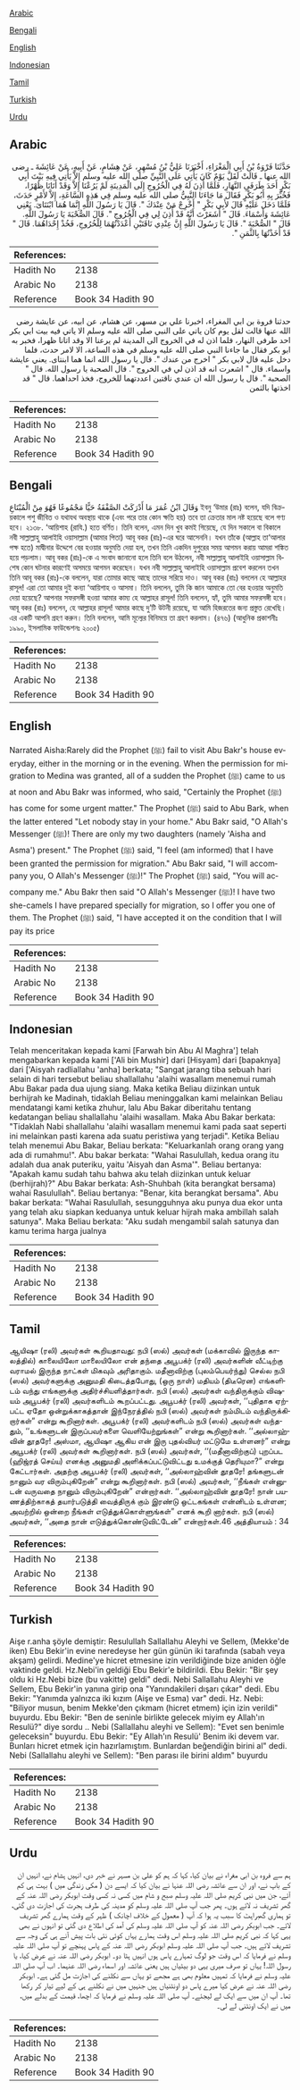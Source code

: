 [Arabic](#arabic)

[Bengali](#bengali)

[English](#english)

[Indonesian](#indonesian)

[Tamil](#tamil)

[Turkish](#turkish)

[Urdu](#urdu)

## Arabic


<div dir="rtl" lang="ar" style={{fontSize:'larger',backgroundColor:'#f8f9fa',padding:20}}>
حَدَّثَنَا فَرْوَةُ بْنُ أَبِي الْمَغْرَاءِ، أَخْبَرَنَا عَلِيُّ بْنُ مُسْهِرٍ، عَنْ هِشَامٍ، عَنْ أَبِيهِ، عَنْ عَائِشَةَ ـ رضى الله عنها ـ قَالَتْ لَقَلَّ يَوْمٌ كَانَ يَأْتِي عَلَى النَّبِيِّ صلى الله عليه وسلم إِلاَّ يَأْتِي فِيهِ بَيْتَ أَبِي بَكْرٍ أَحَدَ طَرَفَىِ النَّهَارِ، فَلَمَّا أُذِنَ لَهُ فِي الْخُرُوجِ إِلَى الْمَدِينَةِ لَمْ يَرُعْنَا إِلاَّ وَقَدْ أَتَانَا ظُهْرًا، فَخُبِّرَ بِهِ أَبُو بَكْرٍ فَقَالَ مَا جَاءَنَا النَّبِيُّ صلى الله عليه وسلم فِي هَذِهِ السَّاعَةِ، إِلاَّ لأَمْرٍ حَدَثَ، فَلَمَّا دَخَلَ عَلَيْهِ قَالَ لأَبِي بَكْرٍ ‏"‏ أَخْرِجْ مَنْ عِنْدَكَ ‏"‏‏.‏ قَالَ يَا رَسُولَ اللَّهِ إِنَّمَا هُمَا ابْنَتَاىَ‏.‏ يَعْنِي عَائِشَةَ وَأَسْمَاءَ‏.‏ قَالَ ‏"‏ أَشَعَرْتَ أَنَّهُ قَدْ أُذِنَ لِي فِي الْخُرُوجِ ‏"‏‏.‏ قَالَ الصُّحْبَةَ يَا رَسُولَ اللَّهِ‏.‏ قَالَ ‏"‏ الصُّحْبَةَ ‏"‏‏.‏ قَالَ يَا رَسُولَ اللَّهِ إِنَّ عِنْدِي نَاقَتَيْنِ أَعْدَدْتُهُمَا لِلْخُرُوجِ، فَخُذْ إِحْدَاهُمَا‏.‏ قَالَ ‏"‏ قَدْ أَخَذْتُهَا بِالثَّمَنِ ‏"‏‏.‏
</div>
<div style={{backgroundColor:'#f8f9fa',padding:20, marginBottom: 10}}><table> <thead> <tr> <th>References:</th> <th></th> </tr> </thead> <tbody><tr><td>Hadith No</td><td>2138</td></tr><tr><td>Arabic No</td><td>2138</td></tr><tr><td>Reference</td><td>Book 34 Hadith 90</td></tr></tbody></table></div>


<div dir="rtl" lang="ar" style={{fontSize:'larger',backgroundColor:'#f8f9fa',padding:20}}>
حدثنا فروة بن ابي المغراء، اخبرنا علي بن مسهر، عن هشام، عن ابيه، عن عايشة رضى الله عنها قالت لقل يوم كان ياتي على النبي صلى الله عليه وسلم الا ياتي فيه بيت ابي بكر احد طرفى النهار، فلما اذن له في الخروج الى المدينة لم يرعنا الا وقد اتانا ظهرا، فخبر به ابو بكر فقال ما جاءنا النبي صلى الله عليه وسلم في هذه الساعة، الا لامر حدث، فلما دخل عليه قال لابي بكر " اخرج من عندك ". قال يا رسول الله انما هما ابنتاى. يعني عايشة واسماء. قال " اشعرت انه قد اذن لي في الخروج ". قال الصحبة يا رسول الله. قال " الصحبة ". قال يا رسول الله ان عندي ناقتين اعددتهما للخروج، فخذ احداهما. قال " قد اخذتها بالثمن
</div>
<div style={{backgroundColor:'#f8f9fa',padding:20, marginBottom: 10}}><table> <thead> <tr> <th>References:</th> <th></th> </tr> </thead> <tbody><tr><td>Hadith No</td><td>2138</td></tr><tr><td>Arabic No</td><td>2138</td></tr><tr><td>Reference</td><td>Book 34 Hadith 90</td></tr></tbody></table></div>

## Bengali


<div dir="ltr" lang="bn" style={{fontSize:'larger',backgroundColor:'#f8f9fa',padding:20}}>
وَقَالَ ابْنُ عُمَرَ مَا أَدْرَكَتْ الصَّفْقَةُ حَيًّا مَجْمُوعًا فَهُوَ مِنْ الْمُبْتَاعِ ইবনু ‘উমার (রাঃ) বলেন, যদি বিক্রয়কালে পশু জীবিত ও যথাযথ অবস্থায় থাকে (এবং পরে তার কোন ক্ষতি হয়) তবে তা ক্রেতার মাল নষ্ট হয়েছে বলে গণ্য হবে। ২১৩৮. ‘আয়িশাহ (রাযি.) হতে বর্ণিত। তিনি বলেন, এমন দিন খুব কমই গিয়েছে, যে দিন সকালে বা বিকালে নবী সাল্লাল্লাহু আলাইহি ওয়াসাল্লাম (আমার পিতা) আবূ বকর (রাঃ)-এর ঘরে আসেননি। যখন তাঁকে (আল্লাহ তা‘আলার পক্ষ হতে) মাদ্বীনার উদ্দেশে বের হওয়ার অনুমতি দেয়া হল, তখন তিনি একদিন দুপুরের সময় আগমন করায় আমরা শঙ্কিত হয়ে পড়লাম। আবূ বকর (রাঃ)-কে এ সংবাদ জানানো হলে তিনি বলে উঠলেন, নবী সাল্লাল্লাহু আলাইহি ওয়াসাল্লাম বিশেষ কোন ঘটনার কারণেই অসময়ে আগমন করেছেন। যখন নবী সাল্লাল্লাহু আলাইহি ওয়াসাল্লাম প্রবেশ করলেন তখন তিনি আবূ বকর (রাঃ)-কে বললেন, যারা তোমার কাছে আছে তাদের সরিয়ে দাও। আবূ বকর (রাঃ) বললেন হে আল্লাহর রাসূল! এরা তো আমার দুই কন্যা ‘আয়িশাহ ও আসমা। তিনি বললেন, তুমি কি জান আমাকে তো বের হওয়ার অনুমতি দেয়া হয়েছে? আপনার সফরসঙ্গী হওয়া আমার কাম্য হে আল্লাহর রাসূল! তিনি বললেন, হ্যাঁ, তুমি আমার সফরসঙ্গী হবে। আবূ বকর (রাঃ) বললেন, হে আল্লাহর রাসূল! আমার কাছে দু’টি উটনী রয়েছে, যা আমি হিজরতের জন্য প্রস্তুত রেখেছি। এর একটি আপনি গ্রহণ করুন। তিনি বললেন, আমি মূল্যের বিনিময়ে তা গ্রহণ করলাম। (৪৭৬) (আধুনিক প্রকাশনীঃ ১৯৯০, ইসলামিক ফাউন্ডেশনঃ ২০০৫)
</div>
<div style={{backgroundColor:'#f8f9fa',padding:20, marginBottom: 10}}><table> <thead> <tr> <th>References:</th> <th></th> </tr> </thead> <tbody><tr><td>Hadith No</td><td>2138</td></tr><tr><td>Arabic No</td><td>2138</td></tr><tr><td>Reference</td><td>Book 34 Hadith 90</td></tr></tbody></table></div>

## English


<div dir="ltr" lang="en" style={{fontSize:'larger',backgroundColor:'#f8f9fa',padding:20}}>
Narrated Aisha:Rarely did the Prophet (ﷺ) fail to visit Abu Bakr's house everyday, either in the morning or in the evening. When the permission for migration to Medina was granted, all of a sudden the Prophet (ﷺ) came to us at noon and Abu Bakr was informed, who said, "Certainly the Prophet (ﷺ) has come for some urgent matter." The Prophet (ﷺ) said to Abu Bark, when the latter entered "Let nobody stay in your home." Abu Bakr said, "O Allah's Messenger (ﷺ)! There are only my two daughters (namely 'Aisha and Asma') present." The Prophet (ﷺ) said, "I feel (am informed) that I have been granted the permission for migration." Abu Bakr said, "I will accompany you, O Allah's Messenger (ﷺ)!" The Prophet (ﷺ) said, "You will accompany me." Abu Bakr then said "O Allah's Messenger (ﷺ)! I have two she-camels I have prepared specially for migration, so I offer you one of them. The Prophet (ﷺ) said, "I have accepted it on the condition that I will pay its price
</div>
<div style={{backgroundColor:'#f8f9fa',padding:20, marginBottom: 10}}><table> <thead> <tr> <th>References:</th> <th></th> </tr> </thead> <tbody><tr><td>Hadith No</td><td>2138</td></tr><tr><td>Arabic No</td><td>2138</td></tr><tr><td>Reference</td><td>Book 34 Hadith 90</td></tr></tbody></table></div>

## Indonesian


<div dir="ltr" lang="id" style={{fontSize:'larger',backgroundColor:'#f8f9fa',padding:20}}>
Telah menceritakan kepada kami [Farwah bin Abu Al Maghra'] telah mengabarkan kepada kami ['Ali bin Mushir] dari [Hisyam] dari [bapaknya] dari ['Aisyah radliallahu 'anha] berkata; "Sangat jarang tiba sebuah hari selain di hari tersebut beliau shallallahu 'alaihi wasallam menemui rumah Abu Bakar pada dua ujung siang. Maka ketika Beliau diizinkan untuk berhijrah ke Madinah, tidaklah Beliau meninggalkan kami melainkan Beliau mendatangi kami ketika zhuhur, lalu Abu Bakar diberitahu tentang kedatangan beliau shallallahu 'alaihi wasallam. Maka Abu Bakar berkata: "Tidaklah Nabi shallallahu 'alaihi wasallam menemui kami pada saat seperti ini melainkan pasti karena ada suatu peristiwa yang terjadi". Ketika Beliau telah menemui Abu Bakar, Beliau berkata: "Keluarkanlah orang orang yang ada di rumahmu!". Abu bakar berkata: "Wahai Rasulullah, kedua orang itu adalah dua anak puteriku, yaitu 'Aisyah dan Asma'". Beliau bertanya: "Apakah kamu sudah tahu bahwa aku telah diizinkan untuk keluar (berhijrah)?" Abu Bakar berkata: Ash-Shuhbah (kita berangkat bersama) wahai Rasulullah". Beliau bertanya: "Benar, kita berangkat bersama". Abu bakar berkata: "Wahai Rasulullah, sesungguhnya aku punya dua ekor unta yang telah aku siapkan keduanya untuk keluar hijrah maka ambillah salah satunya". Maka Beliau berkata: "Aku sudah mengambil salah satunya dan kamu terima harga jualnya
</div>
<div style={{backgroundColor:'#f8f9fa',padding:20, marginBottom: 10}}><table> <thead> <tr> <th>References:</th> <th></th> </tr> </thead> <tbody><tr><td>Hadith No</td><td>2138</td></tr><tr><td>Arabic No</td><td>2138</td></tr><tr><td>Reference</td><td>Book 34 Hadith 90</td></tr></tbody></table></div>

## Tamil


<div dir="ltr" lang="ta" style={{fontSize:'larger',backgroundColor:'#f8f9fa',padding:20}}>
ஆயிஷா (ரலி) அவர்கள் கூறியதாவது: நபி (ஸல்) அவர்கள் (மக்காவில் இருந்த காலத்தில்) காலையிலோ மாலையிலோ என் தந்தை அபூபக்ர் (ரலி) அவர்களின் வீட்டிற்கு வராமல் இருந்த நாட்கள் மிகவும் அரிதாகும். மதீனாவிற்கு (புலம்பெயர்ந்து) செல்ல நபி (ஸல்) அவர்களுக்கு அனுமதி கிடைத்தபோது, (ஒரு நாள்) மதியம் (திடீரென) எங்களிடம் வந்து எங்களுக்கு அதிர்ச்சியளித்தார்கள். நபி (ஸல்) அவர்கள் வந்திருக்கும் விஷயம் அபூபக்ர் (ரலி) அவர்களிடம் கூறப்பட்டது. அபூபக்ர் (ரலி) அவர்கள், ‘‘புதிதாக ஏற்பட்ட ஏதோ ஒன்றுக்காகத்தான் இந்நேரத்தில் நபி (ஸல்) அவர்கள் நம்மிடம் வந்திருக்கிறார்கள்” என்று கூறினார்கள். அபூபக்ர் (ரலி) அவர்களிடம் நபி (ஸல்) அவர்கள் வந்ததும், ‘‘உங்களுடன் இருப்பவர்களை வெளியேற்றுங்கள்” என்று கூறினார்கள். ‘‘அல்லாஹ்வின் தூதரே! அஸ்மா, ஆயிஷா ஆகிய என் இரு புதல்வியர் மட்டுமே உள்ளனர்” என்று அபூபக்ர் (ரலி) அவர்கள் கூறினார்கள். நபி (ஸல்) அவர்கள், ‘‘(மதீனாவிற்குப்) புறப்பட (ஹிஜ்ரத் செய்ய) எனக்கு அனுமதி அளிக்கப்பட்டுவிட்டது உமக்குத் தெரியுமா?” என்று கேட்டார்கள். அதற்கு அபூபக்ர் (ரலி) அவர்கள், ‘‘அல்லாஹ்வின் தூதரே! தங்களுடன் நானும் வர விரும்புகிறேன்” என்று கூறினார்கள். நபி (ஸல்) அவர்கள், ‘‘நீங்கள் என்னுடன் வருவதை நானும் விரும்புகிறேன்” என்றார்கள். ‘‘அல்லாஹ்வின் தூதரே! நான் பயணத்திற்காகத் தயார்படுத்தி வைத்திருக் கும் இரண்டு ஒட்டகங்கள் என்னிடம் உள்ளன; அவற்றில் ஒன்றை நீங்கள் எடுத்துக்கொள்ளுங்கள்” எனக் கூறி னார்கள். நபி (ஸல்) அவர்கள், ‘‘அதை நான் எடுத்துக்கொண்டுவிட்டேன்” என்றார்கள்.46 அத்தியாயம் : 34
</div>
<div style={{backgroundColor:'#f8f9fa',padding:20, marginBottom: 10}}><table> <thead> <tr> <th>References:</th> <th></th> </tr> </thead> <tbody><tr><td>Hadith No</td><td>2138</td></tr><tr><td>Arabic No</td><td>2138</td></tr><tr><td>Reference</td><td>Book 34 Hadith 90</td></tr></tbody></table></div>

## Turkish


<div dir="ltr" lang="tr" style={{fontSize:'larger',backgroundColor:'#f8f9fa',padding:20}}>
Aişe r.anha şöyle demiştir: Resulullah Sallallahu Aleyhi ve Sellem, (Mekke'de iken) Ebu Bekir'in evine neredeyse her gün günün iki tarafında (sabah veya akşam) gelirdi. Medine'ye hicret etmesine izin verildiğinde bize aniden öğle vaktinde geldi. Hz.Nebi'in geldiği Ebu Bekir'e bildirildi. Ebu Bekir: "Bir şey oldu ki Hz.Nebi bize (bu vakitte) geldi" dedi. Nebi Sallallahu Aleyhi ve Sellem, Ebu Bekir'in yanına girip ona "Yanındakileri dışarı çıkar" dedi. Ebu Bekir: "Yanımda yalnızca iki kızım (Aişe ve Esma) var" dedi. Hz. Nebi: "Biliyor musun, benim Mekke'den çıkmam (hicret etmem) için izin verildi" buyurdu. Ebu Bekir: "Ben de seninle birlikte gelecek miyim ey Allah'ın Resulü?" diye sordu .. Nebi (Sallallahu aleyhi ve Sellem): "Evet sen benimle geleceksin" buyurdu. Ebu Bekir: "Ey Allah'ın Resulü' Benim iki devem var. Bunları hicret etmek için hazırlamıştım. Bunlardan beğendiğin birini al" dedi. Nebi (Sallallahu aleyhi ve Sellem): "Ben parası ile birini aldım" buyurdu
</div>
<div style={{backgroundColor:'#f8f9fa',padding:20, marginBottom: 10}}><table> <thead> <tr> <th>References:</th> <th></th> </tr> </thead> <tbody><tr><td>Hadith No</td><td>2138</td></tr><tr><td>Arabic No</td><td>2138</td></tr><tr><td>Reference</td><td>Book 34 Hadith 90</td></tr></tbody></table></div>

## Urdu


<div dir="rtl" lang="ur" style={{fontSize:'larger',backgroundColor:'#f8f9fa',padding:20}}>
ہم سے فروہ بن ابی مغراء نے بیان کیا، کہا کہ ہم کو علی بن مسہر نے خبر دی، انہیں ہشام نے، انہیں ان کے باپ نے، اور ان سے عائشہ رضی اللہ عنہا نے بیان کیا کہ ایسے دن ( مکی زندگی میں ) بہت ہی کم آئے، جن میں نبی کریم صلی اللہ علیہ وسلم صبح و شام میں کسی نہ کسی وقت ابوبکر رضی اللہ عنہ کے گھر تشریف نہ لائے ہوں۔ پھر جب آپ صلی اللہ علیہ وسلم کو مدینہ کی طرف ہجرت کی اجازت دی گئی، تو ہماری گھبراہٹ کا سبب یہ ہوا کہ آپ ( معمول کے خلاف اچانک ) ظہر کے وقت ہمارے گھر تشریف لائے۔ جب ابوبکر رضی اللہ عنہ کو آپ صلی اللہ علیہ وسلم کی آمد کی اطلاع دی گئی تو انہوں نے بھی یہی کہا کہ نبی کریم صلی اللہ علیہ وسلم اس وقت ہمارے یہاں کوئی نئی بات پیش آنے ہی کی وجہ سے تشریف لائے ہیں۔ جب آپ صلی اللہ علیہ وسلم ابوبکر رضی اللہ عنہ کے پاس پہنچے تو آپ صلی اللہ علیہ وسلم نے فرمایا کہ اس وقت جو لوگ تمہارے پاس ہوں انہیں ہٹا دو۔ ابوبکر رضی اللہ عنہ نے عرض کیا، یا رسول اللہ! یہاں تو صرف میری یہی دو بیٹیاں ہیں یعنی عائشہ اور اسماء رضی اللہ عنہما۔ اب آپ صلی اللہ علیہ وسلم نے فرمایا کہ تمہیں معلوم بھی ہے مجھے تو یہاں سے نکلنے کی اجازت مل گئی ہے۔ ابوبکر رضی اللہ عنہ نے عرض کیا میرے پاس دو اونٹنیاں ہیں جنہیں میں نے نکلنے ہی کے لیے تیار کر رکھا تھا۔ آپ ان میں سے ایک لے لیجئے۔ آپ صلی اللہ علیہ وسلم نے فرمایا کہ اچھا، قیمت کے بدلے میں، میں نے ایک اونٹنی لے لی۔
</div>
<div style={{backgroundColor:'#f8f9fa',padding:20, marginBottom: 10}}><table> <thead> <tr> <th>References:</th> <th></th> </tr> </thead> <tbody><tr><td>Hadith No</td><td>2138</td></tr><tr><td>Arabic No</td><td>2138</td></tr><tr><td>Reference</td><td>Book 34 Hadith 90</td></tr></tbody></table></div>